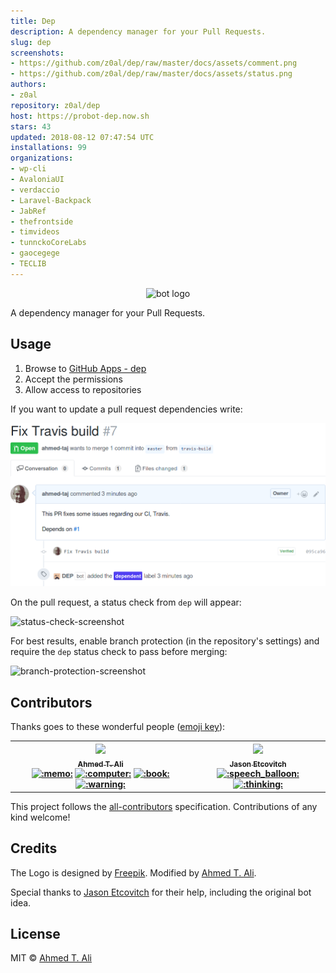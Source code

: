 ```yaml
---
title: Dep
description: A dependency manager for your Pull Requests.
slug: dep
screenshots:
- https://github.com/z0al/dep/raw/master/docs/assets/comment.png
- https://github.com/z0al/dep/raw/master/docs/assets/status.png
authors:
- z0al
repository: z0al/dep
host: https://probot-dep.now.sh
stars: 43
updated: 2018-08-12 07:47:54 UTC
installations: 99
organizations:
- wp-cli
- AvaloniaUI
- verdaccio
- Laravel-Backpack
- JabRef
- thefrontside
- timvideos
- tunnckoCoreLabs
- gaocegege
- TECLIB
---
```


<p align="center">
  <img src="https://github.com/z0al/dep/raw/master/docs/assets/logo.png" width="256" height="256" alt="bot logo">
</p>

A dependency manager for your Pull Requests.

## Usage

1.  Browse to [GitHub Apps - dep][apps]
2.  Accept the permissions
3.  Allow access to repositories

If you want to update a pull request dependencies write:

![comment-screenshot][]

On the pull request, a status check from `dep` will appear:

![status-check-screenshot][]

For best results, enable branch protection (in the repository's settings) and require the `dep` status check to pass before merging:

![branch-protection-screenshot][]

[apps]: https://github.com/apps/dep
[status-check-screenshot]: https://github.com/z0al/dep/raw/master/docs/assets/status.png
[comment-screenshot]: https://github.com/z0al/dep/raw/master/docs/assets/comment.png
[branch-protection-screenshot]: https://github.com/z0al/dep/raw/master/docs/assets/settings.png

## Contributors

Thanks goes to these wonderful people ([emoji key](https://github.com/kentcdodds/all-contributors#emoji-key)):

<!-- ALL-CONTRIBUTORS-LIST:START - Do not remove or modify this section -->

<table>
<tr>
<th align="center"><a href="https://ahmed.sd"><img src="https://avatars1.githubusercontent.com/u/12673605?v=4" width="100px;" style="max-width:100%;"><br><sub><b>Ahmed T. Ali</b></sub></a><br><a href="https://goo.gl/sJKF5H" title="Blogposts"><g-emoji alias="memo" fallback-src="https://assets-cdn.github.com/images/icons/emoji/unicode/1f4dd.png" ios-version="6.0"><img class="emoji" alt=":memo:" height="20" width="20" src="https://assets-cdn.github.com/images/icons/emoji/unicode/1f4dd.png"></g-emoji></a> <a href="https://github.com/z0al/dep/commits?author=z0al" title="Code"><g-emoji alias="computer" fallback-src="https://assets-cdn.github.com/images/icons/emoji/unicode/1f4bb.png" ios-version="6.0"><img class="emoji" alt=":computer:" height="20" width="20" src="https://assets-cdn.github.com/images/icons/emoji/unicode/1f4bb.png"></g-emoji></a> <a href="https://github.com/z0al/dep/commits?author=z0al" title="Documentation"><g-emoji alias="book" fallback-src="https://assets-cdn.github.com/images/icons/emoji/unicode/1f4d6.png" ios-version="6.0"><img class="emoji" alt=":book:" height="20" width="20" src="https://assets-cdn.github.com/images/icons/emoji/unicode/1f4d6.png"></g-emoji></a> <a href="https://github.com/z0al/dep/commits?author=z0al" title="Tests"><g-emoji alias="warning" fallback-src="https://assets-cdn.github.com/images/icons/emoji/unicode/26a0.png" ios-version="6.0"><img class="emoji" alt=":warning:" height="20" width="20" src="https://assets-cdn.github.com/images/icons/emoji/unicode/26a0.png"></g-emoji></a></th>
<th align="center"><a href="https://github.com/JasonEtco"><img src="https://avatars1.githubusercontent.com/u/10660468?v=4" width="100px;" style="max-width:100%;"><br><sub><b>Jason Etcovitch</b></sub></a><br><a href="https://twitter.com/JasonEtco" title="Answering Questions"><g-emoji alias="speech_balloon" fallback-src="https://assets-cdn.github.com/images/icons/emoji/unicode/1f4ac.png" ios-version="6.0"><img class="emoji" alt=":speech_balloon:" height="20" width="20" src="https://assets-cdn.github.com/images/icons/emoji/unicode/1f4ac.png"></g-emoji></a> <a href="https://github.com/probot/ideas/issues/1" title="Ideas, Planning, &amp; Feedback"><g-emoji alias="thinking" fallback-src="https://assets-cdn.github.com/images/icons/emoji/unicode/1f914.png" ios-version="9.1"><img class="emoji" alt=":thinking:" height="20" width="20" src="https://assets-cdn.github.com/images/icons/emoji/unicode/1f914.png"></g-emoji></a></th>
</tr></table>

This project follows the [all-contributors](https://github.com/kentcdodds/all-contributors) specification. Contributions of any kind welcome!

## Credits

The Logo is designed by [Freepik](https://www.freepik.com/free-vector/green-and-blue-retro-robots-collection_721192.htm). Modified by [Ahmed T. Ali](https://github.com/z0al).

Special thanks to [Jason Etcovitch](https://github.com/JasonEtco) for their help, including the original bot idea.

## License

MIT © [Ahmed T. Ali](https://github.com/z0al)
